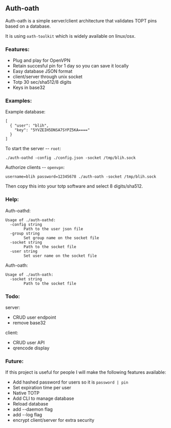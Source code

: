 ## Auth-oath

Auth-oath is a simple server/client architecture that validates TOPT pins based on a database.

It is using `oath-toolkit` which is widely available on linux/osx.

### Features:

  - Plug and play for OpenVPN
  - Retain succesful pin for 1 day so you can save it locally
  - Easy database JSON format
  - client/server through unix socket
  - Totp 30 sec/sha512/8 digits
  - Keys in base32

### Examples:

Example database:

```
[
  { "user": "blih",
    "key": "5YVZEIH5DNSA7SYPZ5KA===="
  }
]
```

To start the server -- `root`:

```
./auth-oathd -config ./config.json -socket /tmp/blih.sock
```

Authorize clients -- `openvpn`:

```
username=blih password=12345678 ./auth-oath -socket /tmp/blih.sock
```

Then copy this into your totp software and select 8 digits/sha512.


### Help:

Auth-oathd:

```
Usage of ./auth-oathd:
  -config string
    	Path to the user json file
  -group string
    	Set group name on the socket file
  -socket string
    	Path to the socket file
  -user string
    	Set user name on the socket file
```

Auth-oath:

```
Usage of ./auth-oath:
  -socket string
    	Path to the socket file
```

### Todo:

server:
- CRUD user endpoint
- remove base32

client:
- CRUD user API
- qrencode display

### Future:

If this project is useful for people I will make the following features available:

  - Add hashed password for users so it is `password | pin`
  - Set expiration time per user
  - Native TOTP
  - Add CLI to manage database
  - Reload database
  - add --daemon flag
  - add --log flag
  - encrypt client/server for extra security
